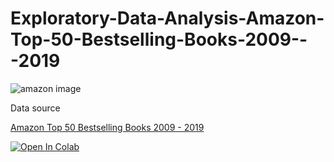 # Exploratory-Data-Analysis-Amazon-Top-50-Bestselling-Books-2009---2019

![amazon image](https://www.ft.com/__origami/service/image/v2/images/raw/https%3A%2F%2Fd1e00ek4ebabms.cloudfront.net%2Fproduction%2Fbbdd464a-04e2-4a5a-8cbe-198465d68fdb.jpg?dpr=1&fit=scale-down&source=next&width=700)

Data source

[Amazon Top 50 Bestselling Books 2009 - 2019](https://www.kaggle.com/datasets/sootersaalu/amazon-top-50-bestselling-books-2009-2019)

[![Open In Colab](https://colab.research.google.com/assets/colab-badge.svg)](https://colab.research.google.com/drive/12ofZ6d5M9f5pW_fi01itGgXtCBrT0__Z?usp=sharing)

